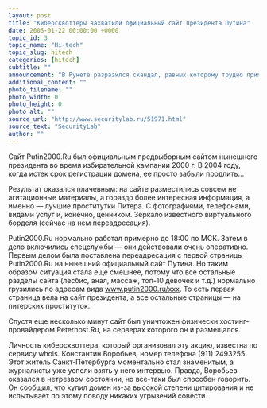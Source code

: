 ```yaml
---
layout: post
title: "Киберсквоттеры захватили официальный сайт президента Путина"
date: 2005-01-22 00:00:00 +0000
topic_id: 3
topic_name: "Hi-tech"
topic_slug: hitech
categories: [hitech]
subtitle: ""
announcement: "В Рунете разразился скандал, равных которому трудно припомнить. Киберсквоттеры захватили официальный сайт президента Путина и разместили там рекламу питерского борделя."
additional_content: ""
photo_filename: ""
photo_width: 0
photo_height: 0
photo_alt: ""
source_url: "http://www.securitylab.ru/51971.html"
source_text: "SecurityLab"
author: ""
---
```

Сайт Putin2000.Ru был официальным предвыборным сайтом нынешнего президента во время избирательной кампании 2000 г. В 2004 году, когда истек срок регистрации домена, ее просто забыли продлить…

Результат оказался плачевным: на сайте разместились совсем не агитационные материалы, а гораздо более интересная информация, а именно — лучшие проститутки Питера. С фотографиями, телефонами, видами услуг и, конечно, ценником. Зеркало известного виртуального борделя (сейчас на нем переадресация).

Putin2000.Ru нормально работал примерно до 18:00 по МСК. Затем в дело включились спецслужбы — они действовали очень оперативно. Первым делом была поставлена переадресация с первой страницы Putin2000.Ru на нынешний официальный сайт Путина. Но таким образом ситуация стала еще смешнее, потому что все остальные разделы сайта (лесбис, анал, массаж, топ-10 девочек и т.д.) нормально грузились по адресам вида www.putin2000.ru/ххх. То есть первая страница вела на сайт президента, а все остальные страницы — на питерских проституток.

Спустя еще несколько минут сайт был уничтожен физически хостинг-провайдером Peterhost.Ru, на серверах которого он и размещался.

Личность киберсквоттера, который организовал эту акцию, известна по сервису whois. Константин Воробьев, номер телефона (911) 2493255. Этот житель Санкт-Петербурга моментально стал знаменитым, а журналисты уже успели взять у него интервью. Правда, Воробьев оказался в нетрезвом состоянии, но все-таки был способен говорить. Он сообщил, что купил домен из-за высокой степени цитирования и не испытывает по этому поводу никаких угрызений совести.
